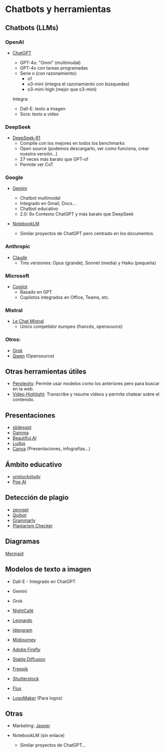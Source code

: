 # Chatbots y herramientas

## Chatbots (LLMs)

### OpenAI

- [ChatGPT](https://chat.openai.com/)
    - GPT-4o: "Omni" (multimodal)
    - GPT-4o con tareas programadas
    - Serie o (con razonamiento):
        - o1
        - o3-mini (integra el razonamiento con búsquedas)
        - o3-mini-high (mejor que o3-mini)

    Integra:
    - Dall-E: texto a imagen
    - Sora: texto a vídeo

### DeepSeek

- [DeepSeek-R1](https://chat.deepseek.com/)
    - Compite con los mejores en todos los benchmarks
    - Open source (podemos descargarlo, ver como funciona, crear nuestra versión...)
    - 27 veces más barato que GPT-o1
    - Permite ver CoT

### Google

- [Gemini](https://gemini.google.com/)
    - Chatbot multimodal
    - Integrado en Gmail, Docs...
    - Chatbot educativo
    - 2.0: 8x Contexto ChatGPT y más barato que DeepSeek

- [NotebookLM](https://notebooklm.google/)
    - Similar proyectos de ChatGPT pero centrado en los documentos.

### Anthropic

- [Claude](https://claude.ai/)
    - Tres versiones: Opus (grande), Sonnet (media) y Haiku (pequeña)

### Microsoft

- [Copilot](https://copilot.microsoft.com/)
    - Basado en GPT
    - Copilotos integrados en Office, Teams, etc.

### Mistral

- [Le Chat Mistral](https://chat.mistral.ai/chat)
    - Único competidor europeo (francés, opensource)

### Otros:

- [Grok](https://x.com/i/grok?focus=1)
- [Qwen](https://chat.qwenlm.ai/) (Opensource)


## Otras herramientas útiles

- [Perplexity](https://www.perplexity.ai/): Permite usar modelos como los anteriores pero para buscar en la web.
- [Video Highlight](https://videohighlight.com/): Transcribe y resume vídeos y permite chatear sobre el contenido.



## Presentaciones

- [slidesgpt](slidesgpt.com)
- [Gamma](https://gamma.app/)
- [Beautiful.AI](https://www.beautiful.ai/)
- [Ludus](https://ludus.one/)
- [Canva](https://www.canva.com/education/) (Presentaciones, infografías...)



## Ámbito educativo

- [unstuckstudy](unstuckstudy.com)
- [Poe AI](https://poe.com) 


## Detección de plagio


- [zerogpt](https://www.zerogpt.com/)
- [Quibot](https://quillbot.com/ai-content-detector)
- [Grammarly](https://www.grammarly.com/plagiarism-checker)
- [Plagiarism Checker](https://www.plagiarismchecker.com/)


## Diagramas

[Mermaid](https://mermaid.js.org/)



## Modelos de texto a imagen

- Dall-E - Integrado en ChatGPT
- Gemini
- Grok
- [NightCafé](https://nightcafe.ai/)
- [Leonardo](https://app.leonardo.ai/)
- [Ideogram](https://ideogram.ai/)
- [Midjourney](www.midjourney.com)
- [Adobe Firefly](https://firefly.adobe.com/)
- [Stable Diffusion](https://stability.ai/stable-assistant)
- [Freepik](https://www.freepik.com/)
- [Shutterstock](https://www.shutterstock.com/)
- [Flux](https://flux-ai.io/)


- [LogoMaker](https://www.logomaker.com/) (Para logos)


## Otras
- Marketing: [Jasper](https://www.jasper.ai/)

- NotebookLM (sin enlace)
  - Similar proyectos de ChatGPT...
